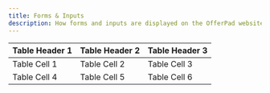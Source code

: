 ```yaml
---
title: Forms & Inputs
description: How forms and inputs are displayed on the OfferPad website.
---
```


| Table Header 1 | Table Header 2 | Table Header 3 |
|----------------|----------------|----------------|
| Table Cell 1   | Table Cell 2   | Table Cell 3   |
| Table Cell 4   | Table Cell 5   | Table Cell 6   |
